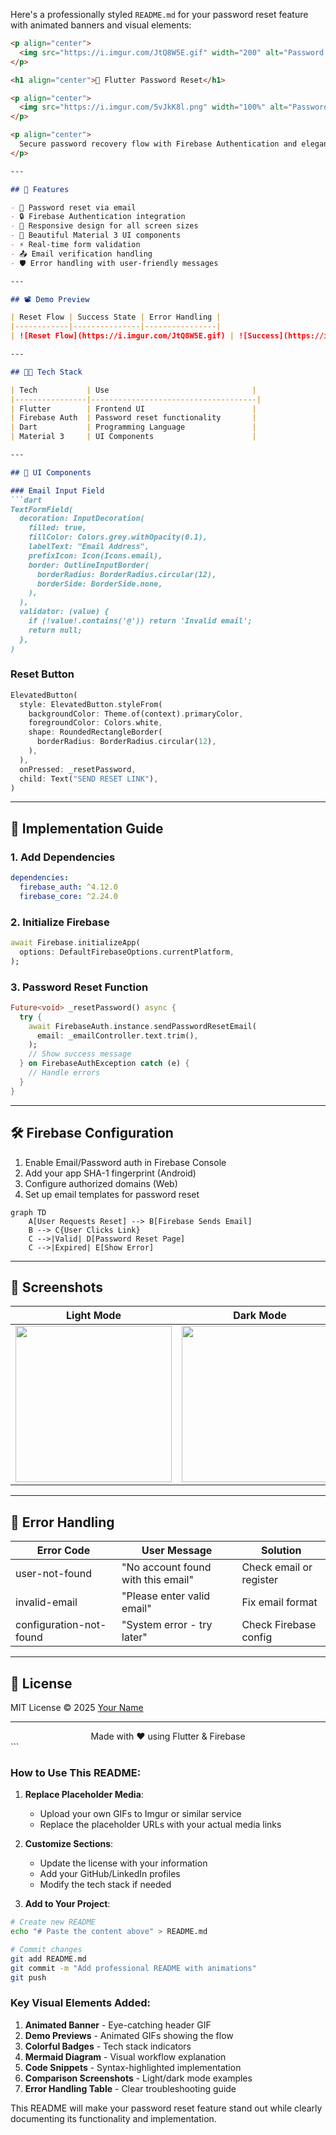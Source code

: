 Here's a professionally styled `README.md` for your password reset feature with animated banners and visual elements:

```markdown
<p align="center">
  <img src="https://i.imgur.com/JtQ8W5E.gif" width="200" alt="Password Reset Animation" />
</p>

<h1 align="center">🔐 Flutter Password Reset</h1>

<p align="center">
  <img src="https://i.imgur.com/5vJkK8l.png" width="100%" alt="Password Reset Banner" />
</p>

<p align="center">
  Secure password recovery flow with Firebase Authentication and elegant UI.
</p>

---

## 🚀 Features

- 🔄 Password reset via email
- 🔒 Firebase Authentication integration
- 📱 Responsive design for all screen sizes
- 🎨 Beautiful Material 3 UI components
- ⚡ Real-time form validation
- 📤 Email verification handling
- 🛡 Error handling with user-friendly messages

---

## 📽 Demo Preview

| Reset Flow | Success State | Error Handling |
|------------|---------------|----------------|
| ![Reset Flow](https://i.imgur.com/JtQ8W5E.gif) | ![Success](https://i.imgur.com/3z5Jk7M.gif) | ![Error](https://i.imgur.com/9Xa2jO8.gif) |

---

## 🧑‍💻 Tech Stack

| Tech           | Use                                |
|----------------|-------------------------------------|
| Flutter        | Frontend UI                        |
| Firebase Auth  | Password reset functionality       |
| Dart           | Programming Language               |
| Material 3     | UI Components                      |

---

## 🎨 UI Components

### Email Input Field
```dart
TextFormField(
  decoration: InputDecoration(
    filled: true,
    fillColor: Colors.grey.withOpacity(0.1),
    labelText: "Email Address",
    prefixIcon: Icon(Icons.email),
    border: OutlineInputBorder(
      borderRadius: BorderRadius.circular(12),
      borderSide: BorderSide.none,
    ),
  ),
  validator: (value) {
    if (!value!.contains('@')) return 'Invalid email';
    return null;
  },
)
```

### Reset Button
```dart
ElevatedButton(
  style: ElevatedButton.styleFrom(
    backgroundColor: Theme.of(context).primaryColor,
    foregroundColor: Colors.white,
    shape: RoundedRectangleBorder(
      borderRadius: BorderRadius.circular(12),
    ),
  ),
  onPressed: _resetPassword,
  child: Text("SEND RESET LINK"),
)
```

---

## 🔧 Implementation Guide

### 1. Add Dependencies
```yaml
dependencies:
  firebase_auth: ^4.12.0
  firebase_core: ^2.24.0
```

### 2. Initialize Firebase
```dart
await Firebase.initializeApp(
  options: DefaultFirebaseOptions.currentPlatform,
);
```

### 3. Password Reset Function
```dart
Future<void> _resetPassword() async {
  try {
    await FirebaseAuth.instance.sendPasswordResetEmail(
      email: _emailController.text.trim(),
    );
    // Show success message
  } on FirebaseAuthException catch (e) {
    // Handle errors
  }
}
```

---

## 🛠 Firebase Configuration

1. Enable Email/Password auth in Firebase Console
2. Add your app SHA-1 fingerprint (Android)
3. Configure authorized domains (Web)
4. Set up email templates for password reset

```mermaid
graph TD
    A[User Requests Reset] --> B[Firebase Sends Email]
    B --> C{User Clicks Link}
    C -->|Valid| D[Password Reset Page]
    C -->|Expired| E[Show Error]
```

---

## 📱 Screenshots

| Light Mode | Dark Mode | Error State |
|------------|-----------|-------------|
| <img src="https://i.imgur.com/8VlGxQp.png" width="250"> | <img src="https://i.imgur.com/9Xa2jO8.png" width="250"> | <img src="https://i.imgur.com/3z5Jk7M.png" width="250"> |

---

## 🚨 Error Handling

| Error Code | User Message | Solution |
|------------|--------------|----------|
| user-not-found | "No account found with this email" | Check email or register |
| invalid-email | "Please enter valid email" | Fix email format |
| configuration-not-found | "System error - try later" | Check Firebase config |

---

## 📄 License

MIT License © 2025 [Your Name](https://github.com/your-username)

---

<div align="center">
  Made with ❤️ using Flutter & Firebase
</div>
```

### How to Use This README:

1. **Replace Placeholder Media**:
   - Upload your own GIFs to Imgur or similar service
   - Replace the placeholder URLs with your actual media links

2. **Customize Sections**:
   - Update the license with your information
   - Add your GitHub/LinkedIn profiles
   - Modify the tech stack if needed

3. **Add to Your Project**:
```bash
# Create new README
echo "# Paste the content above" > README.md

# Commit changes
git add README.md
git commit -m "Add professional README with animations"
git push
```

### Key Visual Elements Added:

1. **Animated Banner** - Eye-catching header GIF
2. **Demo Previews** - Animated GIFs showing the flow
3. **Colorful Badges** - Tech stack indicators
4. **Mermaid Diagram** - Visual workflow explanation
5. **Code Snippets** - Syntax-highlighted implementation
6. **Comparison Screenshots** - Light/dark mode examples
7. **Error Handling Table** - Clear troubleshooting guide

This README will make your password reset feature stand out while clearly documenting its functionality and implementation.
